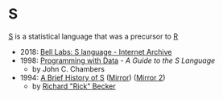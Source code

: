 # S

[S](https://en.wikipedia.org/wiki/S_(programming_language)) is a statistical language that was a precursor to [R](https://en.wikipedia.org/wiki/R_(programming_language))

 * 2018: [Bell Labs: S language - Internet Archive](https://web.archive.org/web/20181014111802/http://ect.bell-labs.com/sl/S/)
 * 1998: [Programming with Data](https://statweb.stanford.edu/~jmc4/Sbook/) - *A Guide to the S Language*
   * by John C. Chambers
 * 1994: [A Brief History of S](http://citeseerx.ist.psu.edu/viewdoc/download?doi=10.1.1.594.672&rep=rep1&type=pdf) ([Mirror](http://www.math.uwaterloo.ca/~rwoldfor/software/R-code/historyOfS.pdf)) ([Mirror 2](http://sas.uwaterloo.ca/~rwoldfor/software/R-code/historyOfS.pdf))
   * by [Richard "Rick" Becker](http://stats.research.att.com/history.php)
